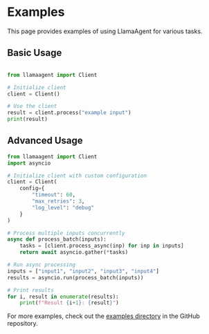 # Examples

This page provides examples of using LlamaAgent for various tasks.

## Basic Usage

```python

from llamaagent import Client

# Initialize client
client = Client()

# Use the client
result = client.process("example input")
print(result)
```

## Advanced Usage

```python
from llamaagent import Client
import asyncio

# Initialize client with custom configuration
client = Client(
    config={
        "timeout": 60,
        "max_retries": 3,
        "log_level": "debug"
    }
)

# Process multiple inputs concurrently
async def process_batch(inputs):
    tasks = [client.process_async(inp) for inp in inputs]
    return await asyncio.gather(*tasks)

# Run async processing
inputs = ["input1", "input2", "input3", "input4"]
results = asyncio.run(process_batch(inputs))

# Print results
for i, result in enumerate(results):
    print(f"Result {i+1}: {result}")
```

For more examples, check out the [examples directory](https://github.com/llamasearchai/llamaagent/tree/main/examples) in the GitHub repository.
